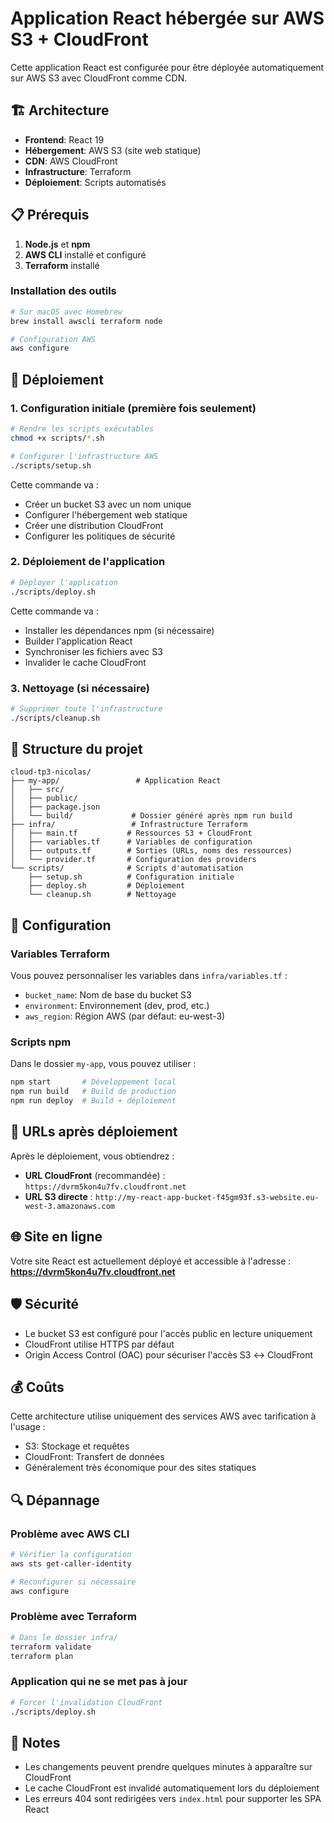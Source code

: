 # Application React hébergée sur AWS S3 + CloudFront

Cette application React est configurée pour être déployée automatiquement sur AWS S3 avec CloudFront comme CDN.

## 🏗️ Architecture

- **Frontend**: React 19
- **Hébergement**: AWS S3 (site web statique)
- **CDN**: AWS CloudFront
- **Infrastructure**: Terraform
- **Déploiement**: Scripts automatisés

## 📋 Prérequis

1. **Node.js** et **npm**
2. **AWS CLI** installé et configuré
3. **Terraform** installé

### Installation des outils

```bash
# Sur macOS avec Homebrew
brew install awscli terraform node

# Configuration AWS
aws configure
```

## 🚀 Déploiement

### 1. Configuration initiale (première fois seulement)

```bash
# Rendre les scripts exécutables
chmod +x scripts/*.sh

# Configurer l'infrastructure AWS
./scripts/setup.sh
```

Cette commande va :
- Créer un bucket S3 avec un nom unique
- Configurer l'hébergement web statique
- Créer une distribution CloudFront
- Configurer les politiques de sécurité

### 2. Déploiement de l'application

```bash
# Déployer l'application
./scripts/deploy.sh
```

Cette commande va :
- Installer les dépendances npm (si nécessaire)
- Builder l'application React
- Synchroniser les fichiers avec S3
- Invalider le cache CloudFront

### 3. Nettoyage (si nécessaire)

```bash
# Supprimer toute l'infrastructure
./scripts/cleanup.sh
```

## 📁 Structure du projet

```
cloud-tp3-nicolas/
├── my-app/                 # Application React
│   ├── src/
│   ├── public/
│   ├── package.json
│   └── build/             # Dossier généré après npm run build
├── infra/                 # Infrastructure Terraform
│   ├── main.tf           # Ressources S3 + CloudFront
│   ├── variables.tf      # Variables de configuration
│   ├── outputs.tf        # Sorties (URLs, noms des ressources)
│   └── provider.tf       # Configuration des providers
└── scripts/              # Scripts d'automatisation
    ├── setup.sh          # Configuration initiale
    ├── deploy.sh         # Déploiement
    └── cleanup.sh        # Nettoyage
```

## 🔧 Configuration

### Variables Terraform

Vous pouvez personnaliser les variables dans `infra/variables.tf` :

- `bucket_name`: Nom de base du bucket S3
- `environment`: Environnement (dev, prod, etc.)
- `aws_region`: Région AWS (par défaut: eu-west-3)

### Scripts npm

Dans le dossier `my-app`, vous pouvez utiliser :

```bash
npm start       # Développement local
npm run build   # Build de production
npm run deploy  # Build + déploiement
```

## 🔗 URLs après déploiement

Après le déploiement, vous obtiendrez :

- **URL CloudFront** (recommandée) : `https://dvrm5kon4u7fv.cloudfront.net`
- **URL S3 directe** : `http://my-react-app-bucket-f45gm93f.s3-website.eu-west-3.amazonaws.com`

## 🌐 Site en ligne

Votre site React est actuellement déployé et accessible à l'adresse :
**https://dvrm5kon4u7fv.cloudfront.net**

## 🛡️ Sécurité

- Le bucket S3 est configuré pour l'accès public en lecture uniquement
- CloudFront utilise HTTPS par défaut
- Origin Access Control (OAC) pour sécuriser l'accès S3 ↔ CloudFront

## 💰 Coûts

Cette architecture utilise uniquement des services AWS avec tarification à l'usage :
- S3: Stockage et requêtes
- CloudFront: Transfert de données
- Généralement très économique pour des sites statiques

## 🔍 Dépannage

### Problème avec AWS CLI
```bash
# Vérifier la configuration
aws sts get-caller-identity

# Reconfigurer si nécessaire
aws configure
```

### Problème avec Terraform
```bash
# Dans le dossier infra/
terraform validate
terraform plan
```

### Application qui ne se met pas à jour
```bash
# Forcer l'invalidation CloudFront
./scripts/deploy.sh
```

## 📝 Notes

- Les changements peuvent prendre quelques minutes à apparaître sur CloudFront
- Le cache CloudFront est invalidé automatiquement lors du déploiement
- Les erreurs 404 sont redirigées vers `index.html` pour supporter les SPA React
